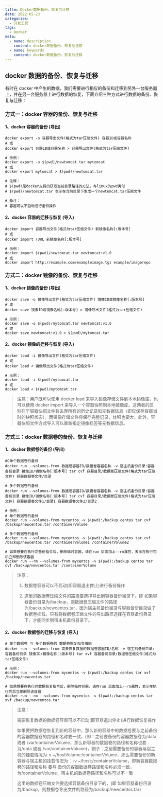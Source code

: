 ```yaml
---
title: Docker数据备份、恢复与迁移
date: 2022-05-23
categories:
  - 开发工具
tags:
  - Docker
meta:
  - name: description
    content: docker数据备份、恢复与迁移
  - name: keywords
    content: docker数据备份、恢复与迁移
---
```


## docker 数据的备份、恢复与迁移

有时在 docker 中产生的数据，我们需要进行相应的备份和迁移到另外一台服务器上，并在另一台服务器上进行数据的恢复，下面介绍三种方式进行数据的备份、恢复与迁移：

### 方式一：docker 容器的备份、恢复与迁移

#### 1、docker 容器的备份 (导出)

```shell
docker export -o 容器导出文件(格式为tar压缩文件) 容器ID或容器名称
# 或
docker export 容器ID或容器名称 > 容器导出文件(格式为tar压缩文件)

# 示例：
docker export -o $(pwd)/newtomcat.tar mytomcat
# 或
docker export mytomcat > $(pwd)/newtomcat.tar

# 注释：
# $(pwd)是docker支持的获取当前目录路径的方法，与linux的pwd类似
# $(pwd)/newtomcat.tar 表示在当前目录下生成一个newtomcat.tar压缩文件

# 备注：
# 容器可以不启动进行备份操作
```

#### 2、docker 容器的迁移与恢复 (导入)

```shell
docker import 容器导出文件(格式为tar压缩文件) 新镜像名称[:版本号]
# 或
docker import /URL 新镜像名称[:版本号]

# 示例：
docker import $(pwd)/newtomcat.tar newtomcat:v1.0
# 或
docker import http://example.com/exampleimage.tgz example/imagerepo
```

### 方式二：docker 镜像的备份、恢复与迁移

#### 1、docker 镜像的备份 (导出)

```shell
docker save -o 镜像导出文件(格式为tar压缩文件) 镜像ID或镜像名称[:版本号]
# 或
docker save 镜像ID或镜像名称[:版本号] > 镜像导出文件(格式为tar压缩文件)

# 示例：
docker save -o $(pwd)/mytomcat.tar newtomcat:v1.0
# 或
docker save newtomcat:v1.0 > $(pwd)/mytomcat.tar
```

#### 2、docker 镜像的迁移与恢复 (导入)

```shell
docker load -i 镜像导出文件(格式为tar压缩文件)
# 或
docker load < 镜像导出文件(格式为tar压缩文件)

# 示例：
docker load -i $(pwd)/mytomcat.tar
# 或
docker load < $(pwd)/mytomcat.tar
```

> 注意：用户既可以使用 docker load 来导入镜像存储文件到本地镜像库，也可以使用 docker import 来导入一个容器快照到本地镜像库。这两者的区别在于容器快照文件将丢弃所有的历史记录和元数据信息（即仅保存容器当时的快照状态），而镜像存储文件将保存完整记录，体积也要大。此外，容器快照文件方式导入可以重新指定镜像标签等元数据信息。

### 方式三：docker 数据卷的备份、恢复与迁移

#### 1、docker 数据卷的备份 (导出)

```shell
#C单个数据卷的备份
docker run --volumes-from 数据卷容器ID/数据卷容器名称 -v 宿主机备份目录:容器备份目录 镜像ID/镜像名称[:版本号] tar cvf 容器目录/数据卷压缩文件(格式为tar压缩文件) 容器数据卷文件/目录

# 多个数据卷的备份
docker run --volumes-from 数据卷容器ID/数据卷容器名称 -v 宿主机备份目录:容器备份目录 镜像ID/镜像名称[:版本号] tar cvf 容器目录/数据卷压缩文件(格式为tar压缩文件) 容器数据卷文件1/目录1 容器数据卷文件2/目录2

# 示例：
# 单个数据卷的备份
docker run --volumes-from mycentos -v $(pwd):/backup centos tar cvf /backup/newcentos.tar /containerVolume

# 多个数据卷的备份
docker run --volumes-from mycentos -v $(pwd):/backup centos tar cvf /backup/newcentos.tar /containerVolume1 /containerVolume2

# 如果想要在执行完备份指令后，删除临时容器，请在run 后面加上--rm属性，表示在执行完后立即删除该容器
docker run --rm --volumes-from mycentos -v $(pwd):/backup centos tar cvf /backup/newcentos.tar /containerVolume
```

> 注意：
>
> 1. 数据卷容器可以不启动(即容器退出停止)进行备份操作
>
> 2. 这里的数据卷压缩文件的路径要选择导出到容器备份目录下，即 如果容器备份目录为/backup，则数据卷压缩文件的路径为/backup/newcentos.tar，因为宿主机备份目录与容器备份目录做了数据卷挂载，只有将数据卷压缩文件的导出路径选择在容器备份目录下，才能同步到宿主机备份目录下。

#### 2、docker 数据卷的迁移与恢复 (导入)

```shell
# 单个数据卷 与 多个数据卷的 数据卷恢复指令相同
docker run --volumes-from 需要恢复数据的数据卷容器ID/名称 -v 宿主机备份目录:容器备份目录 镜像ID/镜像名称[:版本号] tar xvf 容器备份目录/数据卷压缩文件(格式为tar压缩文件)

# 示例：
docker run --volumes-from mycentos -v $(pwd):/backup centos tar xvf /backup/newcentos.tar

# 如果想要在执行完数据恢复指令后，删除临时容器，请在run 后面加上--rm属性，表示在执行完后立即删除该容器
docker run --rm --volumes-from mycentos -v $(pwd):/backup centos tar xvf /backup/newcentos.tar
```

> 注意：
>
> 需要恢复数据的数据卷容器可以不启动(即容器退出停止)进行数据恢复操作
>
> 如果要把数据卷恢复到新的容器中，那么新的容器中的数据卷要与之前备份的容器数据卷的路径和名称要一致，(即：之前要备份的容器数据卷为/data 或者 /var/containerVolume，那么新容器的数据卷的路径和名称也要为/data 或者 /var/containerVolume)，例子：之前需要备份的容器与宿主机的挂载情况为-v ~/hostVolume:/containerVolume，那么需要备份的新容器与宿主机的挂载情况为：-v ~/host:/containerVolume，即新容器数据卷的路径和名称 要与 备份的容器数据卷路径和名称必须一致，为/containerVolume，宿主机的数据卷路径和名称可以不一致
>
> 这里的数据卷压缩文件要选择容器备份目录下的，(即 如果容器备份目录为/backup，则数据卷导出文件的路径为/backup/newcentos.tar)
